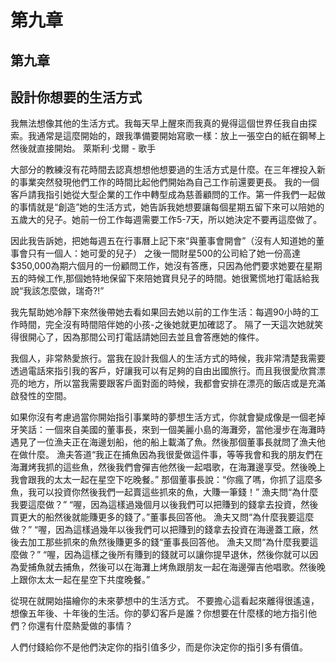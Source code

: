 # 第九章

## 第九章

## 設計你想要的生活方式

我無法想像其他的生活方式。我每天早上醒來而我真的覺得這個世界任我自由探索。我通常是這麼開始的，跟我準備要開始寫歌一樣：放上一張空白的紙在鋼琴上然後就直接開始。 萊斯利·戈爾 - 歌手

大部分的教練沒有花時間去認真想想他想要過的生活方式是什麼。在三年裡投入新的事業突然發現他們工作的時間比起他們開始為自己工作前還要更長。 我的一個客戶請我指引她從大型企業的工作中轉型成為慈善顧問的工作。第一件我們一起做的事情就是“創造”她的生活方式，她告訴我她想要讓每個星期五留下來可以陪她的五歲大的兒子。她前一份工作每週需要工作5-7天，所以她決定不要再這麼做了。

因此我告訴她，把她每週五在行事曆上記下來“與董事會開會”（沒有人知道她的董事會只有一個人：她可愛的兒子） 之後一間財星500的公司給了她一份高達 $350,000為期六個月的一份顧問工作，她沒有答應，只因為他們要求她要在星期五的時候工作,那個她特地保留下來陪她寶貝兒子的時間。她很驚慌地打電話給我說“我該怎麼做，瑞奇?!”

我先幫助她冷靜下來然後帶她去看如果回去她以前的工作生活：每週90小時的工作時間，完全沒有時間陪伴她的小孩-之後她就更加確認了。 隔了一天這次她就笑得很開心了，因為那間公司打電話請她回去並且會答應她的條件。

我個人，非常熱愛旅行。當我在設計我個人的生活方式的時候，我非常清楚我需要透過電話來指引我的客戶，好讓我可以有足夠的自由出國旅行。而且我很愛欣賞漂亮的地方，所以當我需要跟客戶面對面的時候，我都會安排在漂亮的飯店或是充滿啟發性的空間。

如果你沒有考慮過當你開始指引事業時的夢想生活方式，你就會變成像是一個老掉牙笑話：一個來自美國的董事長，來到一個美麗小島的海灘旁，當他漫步在海灘時遇見了一位漁夫正在海邊划船，他的船上載滿了魚。然後那個董事長就問了漁夫他在做什麼。 漁夫答道“我正在捕魚因為我很愛做這件事，等等我會和我的朋友們在海灘烤我抓的這些魚，然後我們會彈吉他然後一起唱歌，在海灘邊享受。然後晚上我會跟我的太太一起在星空下吃晚餐。” 那個董事長說：“你瘋了嗎，你抓了這麼多魚，我可以投資你然後我們一起賣這些抓來的魚，大賺一筆錢！” 漁夫問“為什麼我要這麼做？” “喔，因為這樣過幾個月以後我們可以把賺到的錢拿去投資，然後買更大的船然後就能賺更多的錢了。”董事長回答他。 漁夫又問“為什麼我要這麼做？” “喔，因為這樣過幾年以後我們可以把賺到的錢拿去投資在海邊蓋工廠，然後去加工那些抓來的魚然後賺更多的錢“董事長回答他。 漁夫又問“為什麼我要這麼做？” “喔，因為這樣之後所有賺到的錢就可以讓你提早退休，然後你就可以因為愛捕魚就去捕魚，然後可以在海灘上烤魚跟朋友一起在海邊彈吉他唱歌。然後晚上跟你太太一起在星空下共度晚餐。”

從現在就開始描繪你的未來夢想中的生活方式。 不要擔心這看起來離得很遙遠，想像五年後、十年後的生活。你的夢幻客戶是誰？你想要在什麼樣的地方指引他們？你還有什麼熱愛做的事情？

人們付錢給你不是他們決定你的指引值多少，而是你決定你的指引多有價值。

